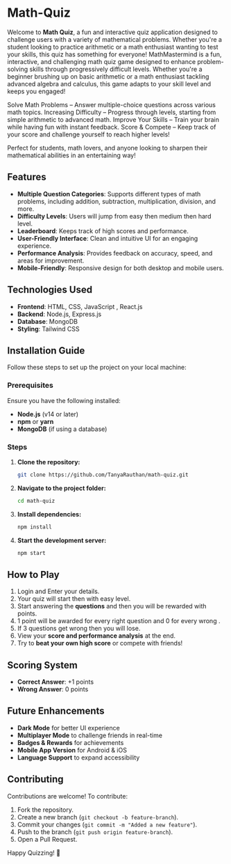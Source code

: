 # Math-Quiz



Welcome to **Math Quiz**, a fun and interactive quiz application designed to challenge users with a variety of mathematical problems. Whether you're a student looking to practice arithmetic or a math enthusiast wanting to test your skills, this quiz has something for everyone!
MathMastermind is a fun, interactive, and challenging math quiz game designed to enhance problem-solving skills through progressively difficult levels. Whether you're a beginner brushing up on basic arithmetic or a math enthusiast tackling advanced algebra and calculus, this game adapts to your skill level and keeps you engaged!

 Solve Math Problems – Answer multiple-choice questions across various math topics.
 Increasing Difficulty – Progress through levels, starting from simple arithmetic to advanced math.
 Improve Your Skills – Train your brain while having fun with instant feedback.
 Score & Compete – Keep track of your score and challenge yourself to reach higher levels!

Perfect for students, math lovers, and anyone looking to sharpen their mathematical abilities in an entertaining way! 

##  Features
-  **Multiple Question Categories**: Supports different types of math problems, including addition, subtraction, multiplication, division, and more.
-  **Difficulty Levels**: Users will jump from easy then medium then hard level.
-  **Leaderboard**: Keeps track of high scores and performance.
-  **User-Friendly Interface**: Clean and intuitive UI for an engaging experience.
-  **Performance Analysis**: Provides feedback on accuracy, speed, and areas for improvement.
-  **Mobile-Friendly**: Responsive design for both desktop and mobile users.

##  Technologies Used
- **Frontend**: HTML, CSS, JavaScript , React.js
- **Backend**: Node.js, Express.js
- **Database**: MongoDB 
- **Styling**: Tailwind CSS 

##  Installation Guide
Follow these steps to set up the project on your local machine:

### Prerequisites
Ensure you have the following installed:
- **Node.js** (v14 or later)
- **npm** or **yarn**
- **MongoDB** (if using a database)

### Steps
1. **Clone the repository:**
   ```sh
   git clone https://github.com/TanyaRauthan/math-quiz.git
   ```
2. **Navigate to the project folder:**
   ```sh
   cd math-quiz
   ```
3. **Install dependencies:**
   ```sh
   npm install
   ```
4. **Start the development server:**
   ```sh
   npm start
   ```

## How to Play
1. Login and Enter your details.
2. Your quiz will start then with easy level.
3. Start answering the **questions** and then you will be rewarded with points.
4. 1 point will be awarded for every right question and 0 for every wrong .
5. If 3 questions get wrong then you will lose.
6. View your **score and performance analysis** at the end.
7. Try to **beat your own high score** or compete with friends!

##  Scoring System
-  **Correct Answer**: +1 points
-  **Wrong Answer**: 0 points 

##  Future Enhancements
-  **Dark Mode** for better UI experience
-  **Multiplayer Mode** to challenge friends in real-time
-  **Badges & Rewards** for achievements
-  **Mobile App Version** for Android & iOS
-  **Language Support** to expand accessibility

##  Contributing
Contributions are welcome! To contribute:
1. Fork the repository.
2. Create a new branch (`git checkout -b feature-branch`).
3. Commit your changes (`git commit -m "Added a new feature"`).
4. Push to the branch (`git push origin feature-branch`).
5. Open a Pull Request.


Happy Quizzing! 🎉

